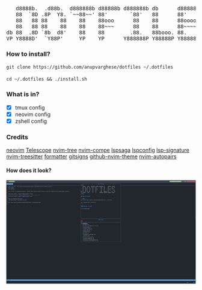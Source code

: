 <pre>
   d8888b.  .d88b.  d888888b d88888b d888888b db      d88888b .d8888. 
   88  `8D .8P  Y8. `~~88~~' 88'       `88'   88      88'     88'  YP 
   88   88 88    88    88    88ooo      88    88      88ooooo `8bo.   
   88   88 88    88    88    88~~~      88    88      88~~~~~   `Y8b. 
db 88  .8D `8b  d8'    88    88        .88.   88booo. 88.     db   8D 
VP Y8888D'  `Y88P'     YP    YP      Y888888P Y88888P Y88888P `8888Y' 
</pre>

### How to install?

```shell
git clone https://github.com/anupvarghese/dotfiles ~/.dotfiles

cd ~/.dotfiles && ./install.sh
```

### What is in?
- [x] tmux config
- [x] neovim config
- [x] zshell config

### Credits
[neovim](https://neovim.io/)
[Telescope](https://github.com/nvim-telescope/telescope.nvim)
[nvim-tree](https://github.com/kyazdani42/nvim-tree.lua)
[nvim-compe](https://github.com/hrsh7th/nvim-compe)
[lspsaga](https://github.com/glepnir/lspsaga.nvim)
[lspconfig](https://github.com/neovim/nvim-lspconfig)
[lsp-signature](https://github.com/ray-x/lsp_signature.nvim)
[nvim-treesitter](https://github.com/nvim-treesitter/nvim-treesitter)
[formatter](https://github.com/mhartington/formatter.nvim/)
[gitsigns](https://github.com/lewis6991/gitsigns.nvim)
[github-nvim-theme](https://github.com/projekt0n/github-nvim-theme)
[nvim-autopairs](https://github.com/windwp/nvim-autopairs)

#### How does it look?

![](./screen.jpg)
